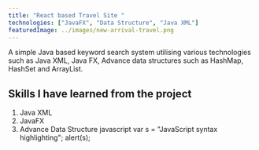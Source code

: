 ```yaml
---
title: "React based Travel Site "
technologies: ["JavaFX", "Data Structure", "Java XML"]
featuredImage: ../images/new-arrival-travel.png
---
```



A simple Java based keyword search system utilising various technologies such as
Java XML, Java FX, Advance data structures such as HashMap, HashSet and ArrayList.

## Skills I have learned from the project

1. Java XML
2. JavaFX
3. Advance Data Structure
   javascript
   var s = "JavaScript syntax highlighting";
   alert(s);
